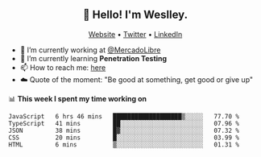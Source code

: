 <h2 align="center">👋 Hello! I'm Weslley.</h2>
<p align="center">
  <a href="http://weslleyneri.com.br">Website</a> •
  <a href="https://twitter.com/Weslley_Neri">Twitter</a> •
  <a href="https://www.linkedin.com/in/weslley-neri-3658908b">LinkedIn</a>
</p>


- 🔭 I’m currently working at [@MercadoLibre](https://github.com/mercadolibre)
- 🌱 I’m currently learning **Penetration Testing**
- 📫 How to reach me: [here](mailto:weslley39@gmail.com)
- ☁️ Quote of the moment: "Be good at something, get good or give up"

📊 **This week I spent my time working on**
<!--START_SECTION:waka-->
```text
JavaScript   6 hrs 46 mins   ███████████████████▒░░░░░   77.70 % 
TypeScript   41 mins         ██░░░░░░░░░░░░░░░░░░░░░░░   07.96 % 
JSON         38 mins         █▓░░░░░░░░░░░░░░░░░░░░░░░   07.32 % 
CSS          20 mins         █░░░░░░░░░░░░░░░░░░░░░░░░   03.99 % 
HTML         6 mins          ▒░░░░░░░░░░░░░░░░░░░░░░░░   01.31 % 
```
<!--END_SECTION:waka-->

<!-- Inspired by https://github.com/gruselhaus/gruselhaus -->